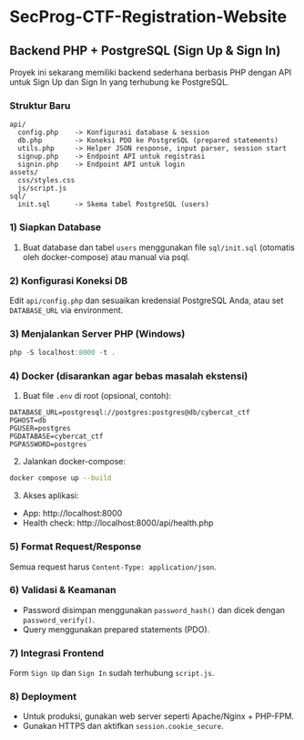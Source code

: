 # SecProg-CTF-Registration-Website

## Backend PHP + PostgreSQL (Sign Up & Sign In)

Proyek ini sekarang memiliki backend sederhana berbasis PHP dengan API untuk Sign Up dan Sign In yang terhubung ke PostgreSQL.

### Struktur Baru

```
api/
  config.php    -> Konfigurasi database & session
  db.php        -> Koneksi PDO ke PostgreSQL (prepared statements)
  utils.php     -> Helper JSON response, input parser, session start
  signup.php    -> Endpoint API untuk registrasi
  signin.php    -> Endpoint API untuk login
assets/
  css/styles.css
  js/script.js
sql/
  init.sql      -> Skema tabel PostgreSQL (users)
```

### 1) Siapkan Database

1. Buat database dan tabel `users` menggunakan file `sql/init.sql` (otomatis oleh docker-compose) atau manual via psql.

### 2) Konfigurasi Koneksi DB

Edit `api/config.php` dan sesuaikan kredensial PostgreSQL Anda, atau set `DATABASE_URL` via environment.

### 3) Menjalankan Server PHP (Windows)

```powershell
php -S localhost:8000 -t .
```

### 4) Docker (disarankan agar bebas masalah ekstensi)

1. Buat file `.env` di root (opsional, contoh):
```
DATABASE_URL=postgresql://postgres:postgres@db/cybercat_ctf
PGHOST=db
PGUSER=postgres
PGDATABASE=cybercat_ctf
PGPASSWORD=postgres
```
2. Jalankan docker-compose:
```bash
docker compose up --build
```
3. Akses aplikasi:
- App: http://localhost:8000
- Health check: http://localhost:8000/api/health.php

### 5) Format Request/Response

Semua request harus `Content-Type: application/json`.

### 6) Validasi & Keamanan

- Password disimpan menggunakan `password_hash()` dan dicek dengan `password_verify()`.
- Query menggunakan prepared statements (PDO).

### 7) Integrasi Frontend

Form `Sign Up` dan `Sign In` sudah terhubung `script.js`.

### 8) Deployment

- Untuk produksi, gunakan web server seperti Apache/Nginx + PHP-FPM.
- Gunakan HTTPS dan aktifkan `session.cookie_secure`.
